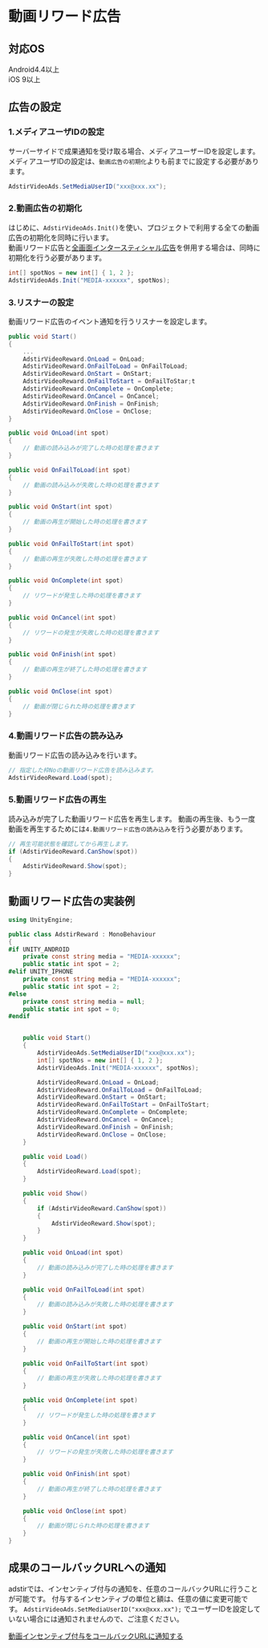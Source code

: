 # 動画リワード広告

## 対応OS

Android4.4以上  
iOS 9以上

## 広告の設定

### 1.メディアユーザIDの設定
サーバーサイドで成果通知を受け取る場合、メディアユーザーIDを設定します。  
メディアユーザIDの設定は、`動画広告の初期化`よりも前までに設定する必要があります。

```c#
AdstirVideoAds.SetMediaUserID("xxx@xxx.xx");
```

### 2.動画広告の初期化

はじめに、`AdstirVideoAds.Init()`を使い、プロジェクトで利用する全ての動画広告の初期化を同時に行います。  
動画リワード広告と[全画面インタースティシャル広告](../interstitial.md)を併用する場合は、同時に初期化を行う必要があります。

```c#
int[] spotNos = new int[] { 1, 2 };
AdstirVideoAds.Init("MEDIA-xxxxxx", spotNos);
```

### 3.リスナーの設定

動画リワード広告のイベント通知を行うリスナーを設定します。

```c# hl_lines="1 2 3 12"
public void Start()
{
    ...
    AdstirVideoReward.OnLoad = OnLoad;
    AdstirVideoReward.OnFailToLoad = OnFailToLoad;
    AdstirVideoReward.OnStart = OnStart;
    AdstirVideoReward.OnFailToStart = OnFailToStar;t
    AdstirVideoReward.OnComplete = OnComplete;
    AdstirVideoReward.OnCancel = OnCancel;
    AdstirVideoReward.OnFinish = OnFinish;
    AdstirVideoReward.OnClose = OnClose;
}

public void OnLoad(int spot)
{
    // 動画の読み込みが完了した時の処理を書きます
}

public void OnFailToLoad(int spot)
{
    // 動画の読み込みが失敗した時の処理を書きます
}

public void OnStart(int spot)
{
    // 動画の再生が開始した時の処理を書きます
}

public void OnFailToStart(int spot)
{
    // 動画の再生が失敗した時の処理を書きます
}

public void OnComplete(int spot)
{
    // リワードが発生した時の処理を書きます
}

public void OnCancel(int spot)
{
    // リワードの発生が失敗した時の処理を書きます
}

public void OnFinish(int spot)
{
    // 動画の再生が終了した時の処理を書きます
}

public void OnClose(int spot)
{
    // 動画が閉じられた時の処理を書きます
}
```

### 4.動画リワード広告の読み込み

動画リワード広告の読み込みを行います。

```c#
// 指定した枠Noの動画リワード広告を読み込みます。
AdstirVideoReward.Load(spot);
```

### 5.動画リワード広告の再生

読み込みが完了した動画リワード広告を再生します。
動画の再生後、もう一度動画を再生するためには`4.動画リワード広告の読み込み`を行う必要があります。

```c#
// 再生可能状態を確認してから再生します。
if (AdstirVideoReward.CanShow(spot))
{
    AdstirVideoReward.Show(spot);
}
```

## 動画リワード広告の実装例

```c#
using UnityEngine;

public class AdstirReward : MonoBehaviour
{
#if UNITY_ANDROID
    private const string media = "MEDIA-xxxxxx";
    public static int spot = 2;
#elif UNITY_IPHONE
    private const string media = "MEDIA-xxxxxx";
    public static int spot = 2;
#else
    private const string media = null;
    public static int spot = 0;
#endif


    public void Start()
    {
        AdstirVideoAds.SetMediaUserID("xxx@xxx.xx");
        int[] spotNos = new int[] { 1, 2 };
        AdstirVideoAds.Init("MEDIA-xxxxxx", spotNos);

        AdstirVideoReward.OnLoad = OnLoad;
        AdstirVideoReward.OnFailToLoad = OnFailToLoad;
        AdstirVideoReward.OnStart = OnStart;
        AdstirVideoReward.OnFailToStart = OnFailToStart;
        AdstirVideoReward.OnComplete = OnComplete;
        AdstirVideoReward.OnCancel = OnCancel;
        AdstirVideoReward.OnFinish = OnFinish;
        AdstirVideoReward.OnClose = OnClose;
    }

    public void Load()
    {
        AdstirVideoReward.Load(spot);
    }

    public void Show()
    {
        if (AdstirVideoReward.CanShow(spot))
        {
            AdstirVideoReward.Show(spot);
        }
    }

    public void OnLoad(int spot)
    {
        // 動画の読み込みが完了した時の処理を書きます
    }

    public void OnFailToLoad(int spot)
    {
        // 動画の読み込みが失敗した時の処理を書きます
    }

    public void OnStart(int spot)
    {
        // 動画の再生が開始した時の処理を書きます
    }

    public void OnFailToStart(int spot)
    {
        // 動画の再生が失敗した時の処理を書きます
    }

    public void OnComplete(int spot)
    {
        // リワードが発生した時の処理を書きます
    }

    public void OnCancel(int spot)
    {
        // リワードの発生が失敗した時の処理を書きます
    }

    public void OnFinish(int spot)
    {
        // 動画の再生が終了した時の処理を書きます
    }

    public void OnClose(int spot)
    {
        // 動画が閉じられた時の処理を書きます
    }
}
```


## 成果のコールバックURLへの通知

adstirでは、インセンティブ付与の通知を、任意のコールバックURLに行うことが可能です。
付与するインセンティブの単位と額は、任意の値に変更可能です。
`AdstirVideoAds.SetMediaUserID("xxx@xxx.xx");` でユーザーIDを設定していない場合には通知されませんので、ご注意ください。

[動画インセンティブ付与をコールバックURLに通知する](callback.md)
